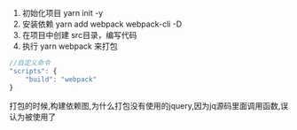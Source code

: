 1. 初始化项目 yarn init -y
2. 安装依赖 yarn add webpack webpack-cli -D
3. 在项目中创建 src目录，编写代码
4. 执行 yarn webpack 来打包

```js
//自定义命令
"scripts": {
    "build": "webpack"
}
```

打包的时候,构建依赖图,为什么打包没有使用的jquery,因为jq源码里面调用函数,误认为被使用了